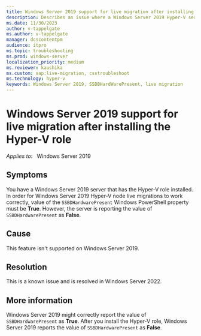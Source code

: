 ```yaml
---
title: Windows Server 2019 support for live migration after installing the Hyper-V role
description: Describes an issue where a Windows Server 2019 Hyper-V server might not perform Hyper-V node live migrations correctly.
ms.date: 11/30/2023
author: v-tappelgate
ms.author: v-tappelgate
manager: dcscontentpm
audience: itpro
ms.topic: troubleshooting
ms.prod: windows-server
localization_priority: medium
ms.reviewer: kaushika
ms.custom: sap:live-migration, csstroubleshoot
ms.technology: hyper-v
keywords: Windows Server 2019, SSDBHardWarePresent, live migration
---
```


# Windows Server 2019 support for live migration after installing the Hyper-V role

_Applies to:_ &nbsp; Windows Server 2019

## Symptoms

You have a Windows Server 2019 server that has the Hyper-V role installed. In order for Windows Server 2019 Hyper-V node live migrations to work correctly, value of the `SSBDHardwarePresent` Windows PowerShell property must be **True**. However, the server is reporting the value of `SSBDHardwarePresent` as **False**.

## Cause

This feature isn't supported on Windows Server 2019.

## Resolution

 This is a known issue and is resolved in Windows Server 2022.

## More information

Windows Server 2019 might correctly report the value of `SSBDHardwarePresent` as **True**. After you install the Hyper-V role, Windows Server 2019 reports the value of `SSBDHardwarePresent` as **False**.
